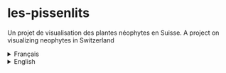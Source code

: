 # les-pissenlits
Un projet de visualisation des plantes néophytes en Suisse.
A project on visualizing neophytes in Switzerland

<details><summary>Français</summary>

 ## Contexte
Nos jeux de données viennent d'InfoFlora, fondation d'utilité publique active dans l'information et la promotion des plantes suisses, et d'InfoSpecies, association faîtière des Centres de données et d'informations et des Centres de coordination pour la conservation des espèces. 

## Description
 Les formats de ceux-ci sont aussi divers que la flore suisse : API, CSV, XLSX et PDF. Les types de données, eux aussi, sont pluriels : quantitatifs comme qualitatifs. 
 <!-- ajouter attribut et type de données -->

## But
 À travers ce projet, nous souhaitons sensibiliser sur la menace posée par certaines plantes invasives envers les plantes indigènes ; et comment leur prolifération peut endommager l'éco-système.

## Références
<!-- à trouver -->
</details>

<details><summary>English</summary>
## Context
 Our data sets come from InfoFlora, a public foundation active in the promotion and information of Switzerland's plants, and InfoSpecies, an umbrella organization of Data Centers and informations and Coordinations Centers for species conservation.

## Description
 Their formats are as diverse as swiss flora : API, CSV, XLSX and PDF. Their types too are plural : 
 <!-- add attibutes and datatypes-->

## Goal 
 Through this work, we aim to raise awareness on the threats posed by invasive plants on indigenous plants, and how the proliferation can damage the fragile ecosystem.

## References
<!-- add references -->
</details>
